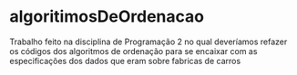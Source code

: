 # algoritimosDeOrdenacao
Trabalho feito na disciplina de Programação 2 no qual deveríamos refazer os códigos dos algoritmos de ordenação para se encaixar com as especificações dos dados que eram sobre fabricas de carros
